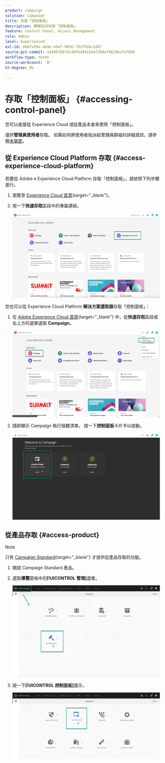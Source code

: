 ```yaml
---
product: campaign
solution: Campaign
title: 存取「控制面板」
description: 瞭解如何存取「控制面板」
feature: Control Panel, Access Management
role: Admin
level: Experienced
exl-id: eb67af6e-a64e-49a7-9656-782f91bc1d67
source-git-commit: a3485766791387bd9422b4f29daf86296efafb98
workflow-type: tm+mt
source-wordcount: '0'
ht-degree: 0%

---
```


# 存取「控制面板」 {#accessing-control-panel}

您可以直接從 Experience Cloud 或從產品本身來使用「控制面板」。

僅供&#x200B;**管理員使用者**&#x200B;存取。 如需如何將使用者指派給管理員群組的詳細資訊，請參閱[本章節](../../discover/using/managing-permissions.md)。

## 從 Experience Cloud Platform 存取 {#access-experience-cloud-platform}

若要從 Adobe e Experience Cloud Platform 存取「控制面板」，請依照下列步驟進行。

1. 瀏覽至 [Experience Cloud 首頁](https://experiencecloud.adobe.com/){target="_blank"}。

1. 按一下&#x200B;**快速存取**&#x200B;區段中的專屬連結。

   ![](assets/do-not-localize/quickaccess.png)

您也可以從 Experience Cloud Platform **解決方案選取器**&#x200B;存取「控制面板」：

1. 在 [Adobe Experience Cloud 首頁](https://experiencecloud.adobe.com/){target="_blank"} 中，從&#x200B;**快速存取**&#x200B;區段或右上方的選單選取 **Campaign**。

   ![](assets/do-not-localize/control_panel_access1.png)

1. 隨即顯示 Campaign 執行個體清單。 按一下&#x200B;**控制面板**&#x200B;卡片予以啟動。

   ![](assets/do-not-localize/control_panel_access2.png)

## 從產品存取 {#access-product}

>[!NOTE]
>
>只有 [Campaign Standard](https://experienceleague.adobe.com/docs/campaign-standard/using/campaign-standard-home.html?lang=zh-Hant){target="_blank"} 才提供從產品存取的功能。

1. 開啟 Campaign Standard 產品。

1. 選取&#x200B;**導覽**&#x200B;窗格中的&#x200B;**[!UICONTROL 管理]**&#x200B;選單。

   ![](assets/control_panel_access3.png)

1. 按一下&#x200B;**[!UICONTROL 控制面板]**&#x200B;圖示。

   ![](assets/control_panel_access4.png)
